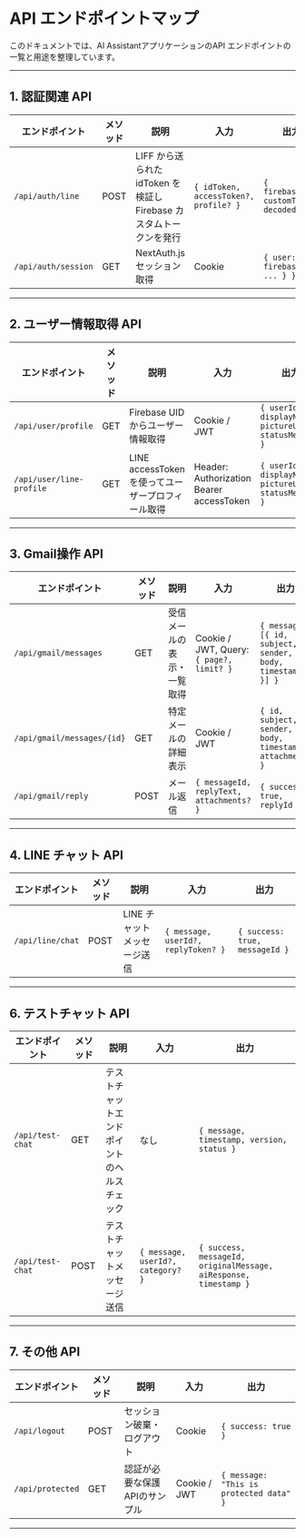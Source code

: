 # API エンドポイントマップ

このドキュメントでは、AI AssistantアプリケーションのAPI エンドポイントの一覧と用途を整理しています。

---

## 1. 認証関連 API

| エンドポイント             | メソッド | 説明                                            | 入力                                    | 出力                                      |
| ------------------- | ---- | --------------------------------------------- | ------------------------------------- | --------------------------------------- |
| `/api/auth/line`    | POST | LIFF から送られた idToken を検証し Firebase カスタムトークンを発行 | `{ idToken, accessToken?, profile? }` | `{ firebaseUid, customToken, decoded }` |
| `/api/auth/session` | GET  | NextAuth.js セッション取得                           | Cookie                                | `{ user: { firebaseUid, ... } }`        |

---

## 2. ユーザー情報取得 API

| エンドポイント                  | メソッド | 説明                                | 入力                                       | 出力                                                   |
| ------------------------ | ---- | --------------------------------- | ---------------------------------------- | ---------------------------------------------------- |
| `/api/user/profile`      | GET  | Firebase UID からユーザー情報取得           | Cookie / JWT                             | `{ userId, displayName, pictureUrl, statusMessage }` |
| `/api/user/line-profile` | GET  | LINE accessToken を使ってユーザープロフィール取得 | Header: Authorization Bearer accessToken | `{ userId, displayName, pictureUrl, statusMessage }` |

---

## 3. Gmail操作 API

| エンドポイント                  | メソッド | 説明                     | 入力                                             | 出力                                                      |
| ------------------------------ | -------- | ------------------------ | ------------------------------------------------ | --------------------------------------------------------- |
| `/api/gmail/messages`          | GET      | 受信メールの表示・一覧取得 | Cookie / JWT, Query: `{ page?, limit? }`         | `{ messages: [{ id, subject, sender, body, timestamp }] }` |
| `/api/gmail/messages/{id}`     | GET      | 特定メールの詳細表示       | Cookie / JWT                                     | `{ id, subject, sender, body, timestamp, attachments }`    |
| `/api/gmail/reply`             | POST     | メール返信                | `{ messageId, replyText, attachments? }`         | `{ success: true, replyId }`                              |

---

## 4. LINE チャット API

| エンドポイント          | メソッド | 説明               | 入力           | 出力                                      |
| ---------------- | ---- | ---------------- | ------------ | --------------------------------------- |
| `/api/line/chat` | POST | LINE チャットメッセージ送信 | `{ message, userId?, replyToken? }` | `{ success: true, messageId }` |

---

## 6. テストチャット API

| エンドポイント          | メソッド | 説明               | 入力           | 出力                                      |
| ---------------- | ---- | ---------------- | ------------ | --------------------------------------- |
| `/api/test-chat` | GET  | テストチャットエンドポイントのヘルスチェック | なし           | `{ message, timestamp, version, status }` |
| `/api/test-chat` | POST | テストチャットメッセージ送信 | `{ message, userId?, category? }` | `{ success, messageId, originalMessage, aiResponse, timestamp }` |

---

## 7. その他 API

| エンドポイント          | メソッド | 説明               | 入力           | 出力                                      |
| ---------------- | ---- | ---------------- | ------------ | --------------------------------------- |
| `/api/logout`    | POST | セッション破棄・ログアウト    | Cookie       | `{ success: true }`                     |
| `/api/protected` | GET  | 認証が必要な保護APIのサンプル | Cookie / JWT | `{ message: "This is protected data" }` |

---


